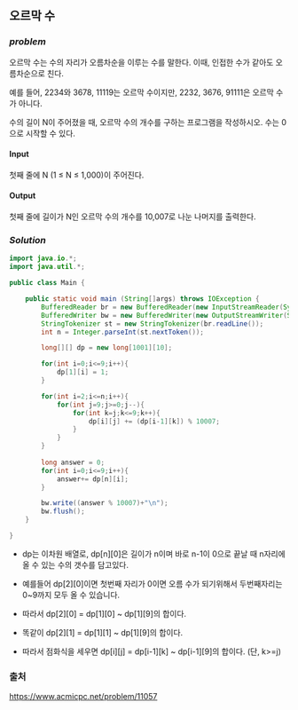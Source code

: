 ## **오르막 수**


### ***problem***
오르막 수는 수의 자리가 오름차순을 이루는 수를 말한다. 이때, 인접한 수가 같아도 오름차순으로 친다.

예를 들어, 2234와 3678, 11119는 오르막 수이지만, 2232, 3676, 91111은 오르막 수가 아니다.

수의 길이 N이 주어졌을 때, 오르막 수의 개수를 구하는 프로그램을 작성하시오. 수는 0으로 시작할 수 있다.

#### **Input**
첫째 줄에 N (1 ≤ N ≤ 1,000)이 주어진다.

#### **Output**
첫째 줄에 길이가 N인 오르막 수의 개수를 10,007로 나눈 나머지를 출력한다.

### ***Solution***
``` java
import java.io.*;
import java.util.*;

public class Main {

    public static void main (String[]args) throws IOException {
        BufferedReader br = new BufferedReader(new InputStreamReader(System.in));
        BufferedWriter bw = new BufferedWriter(new OutputStreamWriter(System.out));
        StringTokenizer st = new StringTokenizer(br.readLine());
        int n = Integer.parseInt(st.nextToken());

        long[][] dp = new long[1001][10];

        for(int i=0;i<=9;i++){
            dp[1][i] = 1;
        }

        for(int i=2;i<=n;i++){
            for(int j=9;j>=0;j--){
                for(int k=j;k<=9;k++){
                    dp[i][j] += (dp[i-1][k]) % 10007;
                }
            }
        }
        
        long answer = 0;
        for(int i=0;i<=9;i++){
            answer+= dp[n][i];
        }

        bw.write((answer % 10007)+"\n");
        bw.flush();
    }

}
```
- dp는 이차원 배열로, dp[n][0]은 길이가 n이며 바로 n-1이 0으로 끝날 때 n자리에 올 수 있는 수의 갯수를 담고있다.

- 예를들어 dp[2][0]이면 첫번째 자리가 0이면 오름 수가 되기위해서 두번째자리는 0~9까지 모두 올 수 있습니다. 
- 따라서 dp[2][0] = dp[1][0] ~ dp[1][9]의 합이다.
- 똑같이 dp[2][1] = dp[1][1] ~ dp[1][9]의 합이다.
- 따라서 점화식을 세우면 dp[i][j] = dp[i-1][k] ~ dp[i-1][9]의 합이다. (단, k>=j)


### 출처
https://www.acmicpc.net/problem/11057